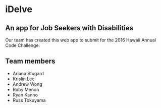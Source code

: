 # iDelve

## An app for Job Seekers with Disabilities

Our team has created this web app to submit for the 2016 Hawaii Annual Code
Challenge.

## Team members

* Ariana Stugard
* Krislin Lee
* Andrew Wong
* Ruby Menon
* Ryan Kanno
* Russ Tokuyama
